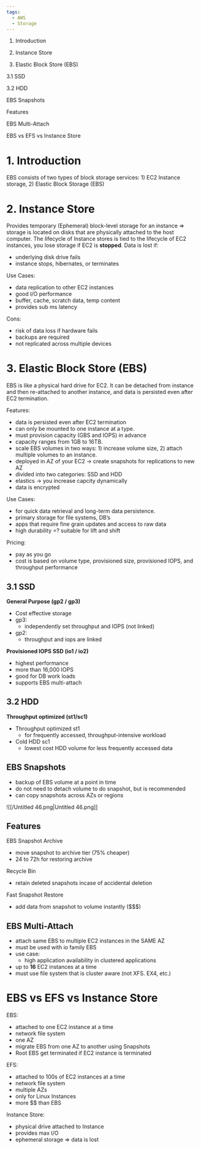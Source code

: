 ```yaml
---
tags:
  - AWS
  - Storage
---
```

1. Introduction

2. Instance Store

3. Elastic Block Store (EBS)

3.1 SSD

3.2 HDD

EBS Snapshots

Features

EBS Multi-Attach

EBS vs EFS vs Instance Store

# 1. Introduction

EBS consists of two types of block storage services: 1) EC2 Instance storage, 2) Elastic Block Storage (EBS)

# 2. Instance Store

Provides temporary (Ephemeral) block-level storage for an instance ⇒ storage is located on disks that are physically attached to the host computer. The lifecycle of Instance stores is tied to the lifecycle of EC2 instances, you lose storage if EC2 is **stopped**. Data is lost if:

- underlying disk drive fails
- instance stops, hibernates, or terminates

  

Use Cases:

- data replication to other EC2 instances
- good I/O performance
- buffer, cache, scratch data, temp content
- provides sub ms latency

Cons:

- risk of data loss if hardware fails
- backups are required
- not replicated across multiple devices

# 3. Elastic Block Store (EBS)

EBS is like a physical hard drive for EC2. It can be detached from instance and then re-attached to another instance, and data is persisted even after EC2 termination.

  

Features:

- data is persisted even after EC2 termination
- can only be mounted to one instance at a type.
- must provision capacity (GBS and IOPS) in advance
- capacity ranges from 1GB to 16TB.
- scale EBS volumes in two ways: 1) increase volume size, 2) attach multiple volumes to an instance.
- deployed in AZ of your EC2 → create snapshots for replications to new AZ
- divided into two categories: SSD and HDD
- elastics → you increase capcity dynamically
- data is encrypted

  

Use Cases:

- for quick data retrieval and long-term data persistence.
- primary storage for file systems, DB’s
- apps that require fine grain updates and access to raw data
- high durability =? suitable for lift and shift

  

Pricing:

- pay as you go
- cost is based on volume type, provisioned size, provisioned IOPS, and throughput performance

  

## 3.1 SSD

**General Purpose (gp2 / gp3)**

- Cost effective storage
- gp3:
    - independently set throughput and IOPS (not linked)
- gp2:
    - throughput and iops are linked

**Provisioned IOPS SSD (io1 / io2)**

- highest performance
- more than 16,000 IOPS
- good for DB work loads
- supports EBS multi-attach

## 3.2 HDD

**Throughput optimized (st1/sc1)**

- Throughput optimized st1
    - for frequently accessed, throughput-intensive workload
- Cold HDD sc1
    - lowest cost HDD volume for less frequently accessed data

## EBS Snapshots

- backup of EBS volume at a point in time
- do not need to detach volume to do snapshot, but is recommended
- can copy snapshots across AZs or regions

![[/Untitled 46.png|Untitled 46.png]]

## Features

EBS Snapshot Archive

- move snapshot to archive tier (75% cheaper)
- 24 to 72h for restoring archive

Recycle Bin

- retain deleted snapshots incase of accidental deletion

Fast Snapshot Restore

- add data from snapshot to volume instantly ($$$)

  

## EBS Multi-Attach

- attach same EBS to multiple EC2 instances in the SAME AZ
- must be used with io family EBS
- use case:
    - high application availability in clustered applications
- up to **16** EC2 instances at a time
- must use file system that is cluster aware (not XFS. EX4, etc.)

# EBS vs EFS vs Instance Store

EBS:

- attached to one EC2 instance at a time
- network file system
- one AZ
- migrate EBS from one AZ to another using Snapshots
- Root EBS get terminated if EC2 instance is terminated

EFS:

- attached to 100s of EC2 instances at a time
- network file system
- multiple AZs
- only for Linux Instances
- more $$ than EBS

Instance Store:

- physical drive attached to Instance
- provides max I/O
- ephemeral storage ⇒ data is lost
